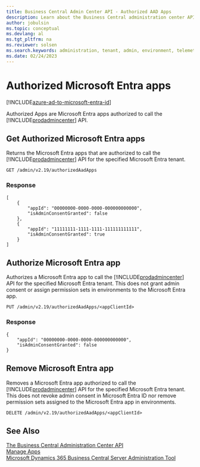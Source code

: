 ```yaml
---
title: Business Central Admin Center API - Authorized AAD Apps
description: Learn about the Business Central administration center API for authorizing Microsoft Entra apps.
author: jobulsin
ms.topic: conceptual
ms.devlang: al
ms.tgt_pltfrm: na
ms.reviewer: solsen
ms.search.keywords: administration, tenant, admin, environment, telemetry
ms.date: 02/24/2023
---
```


# Authorized Microsoft Entra apps 

[!INCLUDE[azure-ad-to-microsoft-entra-id](~/../shared-content/shared/azure-ad-to-microsoft-entra-id.md)]

Authorized Apps are Microsoft Entra apps authorized to call the [!INCLUDE[prodadmincenter](../developer/includes/prodadmincenter.md)] API.

## Get Authorized Microsoft Entra apps

Returns the Microsoft Entra apps that are authorized to call the [!INCLUDE[prodadmincenter](../developer/includes/prodadmincenter.md)] API for the specified Microsoft Entra tenant.

```
GET /admin/v2.19/authorizedAadApps
```

### Response

```
[
    {
        "appId": "00000000-0000-0000-000000000000",
        "isAdminConsentGranted": false
    },
    {
        "appId": "11111111-1111-1111-111111111111",
        "isAdminConsentGranted": true
    }
]
```

## Authorize Microsoft Entra app

Authorizes a Microsoft Entra app to call the [!INCLUDE[prodadmincenter](../developer/includes/prodadmincenter.md)] API for the specified Microsoft Entra tenant. This does not grant admin consent or assign permission sets in environments to the Microsoft Entra app.

```
PUT /admin/v2.19/authorizedAadApps/<appClientId>
```

### Response
```
{
    "appId": "00000000-0000-0000-000000000000",
    "isAdminConsentGranted": false
}
```
## Remove Microsoft Entra app

Removes a Microsoft Entra app authorized to call the [!INCLUDE[prodadmincenter](../developer/includes/prodadmincenter.md)] API for the specified Microsoft Entra tenant. This does not revoke admin consent in Microsoft Entra ID nor remove permission sets assigned to the Microsoft Entra app in environments.

```
DELETE /admin/v2.19/authorizedAadApps/<appClientId>
```

## See Also

[The Business Central Administration Center API](administration-center-api.md)  
[Manage Apps](tenant-admin-center-manage-apps.md)  
[Microsoft Dynamics 365 Business Central Server Administration Tool](administration-tool.md) 
